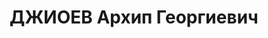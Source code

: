 ---
title: ДЖИОЕВ Архип Георгиевич
description: "Род. в 1896, грузин, член ВКП(б) с 1918. \n  Звание: 13.01.1936 - мл.\
  \ лейтенант ГБ (ЗСФСР). \n  нач. Знаурского РО УГБ НКВД Грузинской ССР, уволен 22.10.1937.\
  \ \n  Осужден 03.12.1937 Тройкой НКВД."
---
